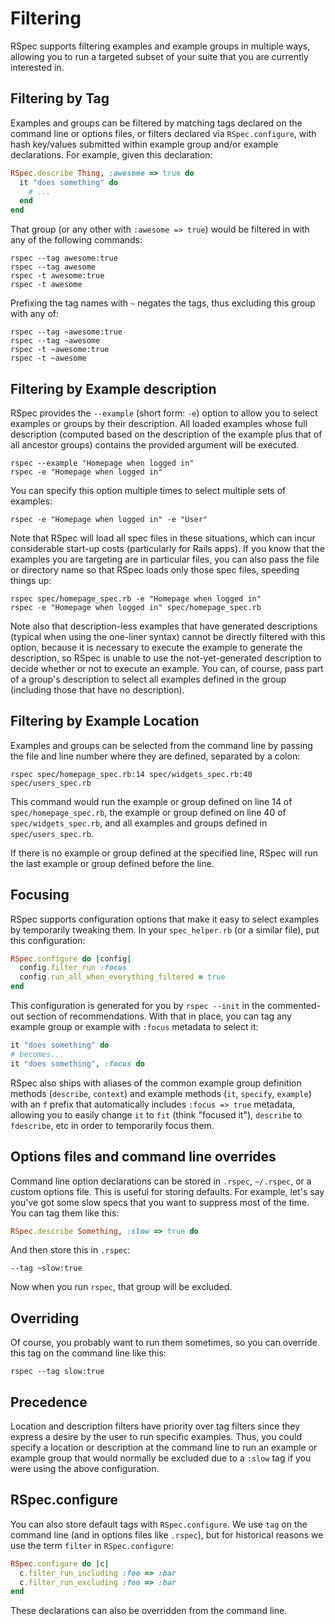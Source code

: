 # Filtering

RSpec supports filtering examples and example groups in multiple ways,
allowing you to run a targeted subset of your suite that you are
currently interested in.

## Filtering by Tag

Examples and groups can be filtered by matching tags declared on
the command line or options files, or filters declared via
`RSpec.configure`, with hash key/values submitted within example group
and/or example declarations. For example, given this declaration:

``` ruby
RSpec.describe Thing, :awesome => true do
  it "does something" do
    # ...
  end
end
```

That group (or any other with `:awesome => true`) would be filtered in
with any of the following commands:

    rspec --tag awesome:true
    rspec --tag awesome
    rspec -t awesome:true
    rspec -t awesome

Prefixing the tag names with `~` negates the tags, thus excluding this
group with any of:

    rspec --tag ~awesome:true
    rspec --tag ~awesome
    rspec -t ~awesome:true
    rspec -t ~awesome

## Filtering by Example description

RSpec provides the `--example` (short form: `-e`) option to allow you to
select examples or groups by their description. All loaded examples
whose full description (computed based on the description of the example
plus that of all ancestor groups) contains the provided argument will be
executed.

    rspec --example "Homepage when logged in"
    rspec -e "Homepage when logged in"

You can specify this option multiple times to select multiple sets of examples:

    rspec -e "Homepage when logged in" -e "User"

Note that RSpec will load all spec files in these situations, which can
incur considerable start-up costs (particularly for Rails apps). If you
know that the examples you are targeting are in particular files, you can
also pass the file or directory name so that RSpec loads only those spec
files, speeding things up:

    rspec spec/homepage_spec.rb -e "Homepage when logged in"
    rspec -e "Homepage when logged in" spec/homepage_spec.rb

Note also that description-less examples that have generated descriptions
(typical when using the one-liner syntax) cannot be directly filtered with
this option, because it is necessary to execute the example to generate the
description, so RSpec is unable to use the not-yet-generated description to
decide whether or not to execute an example. You can, of course, pass part
of a group's description to select all examples defined in the group
(including those that have no description).

## Filtering by Example Location

Examples and groups can be selected from the command line by passing the
file and line number where they are defined, separated by a colon:

    rspec spec/homepage_spec.rb:14 spec/widgets_spec.rb:40 spec/users_spec.rb

This command would run the example or group defined on line 14 of
`spec/homepage_spec.rb`, the example or group defined on line 40 of
`spec/widgets_spec.rb`, and all examples and groups defined in
`spec/users_spec.rb`.

If there is no example or group defined at the specified line, RSpec
will run the last example or group defined before the line.

## Focusing

RSpec supports configuration options that make it easy to select
examples by temporarily tweaking them. In your `spec_helper.rb` (or
a similar file), put this configuration:

``` ruby
RSpec.configure do |config|
  config.filter_run :focus
  config.run_all_when_everything_filtered = true
end
```

This configuration is generated for you by `rspec --init` in the
commented-out section of recommendations. With that in place, you
can tag any example group or example with `:focus` metadata to
select it:

``` ruby
it "does something" do
# becomes...
it "does something", :focus do
```

RSpec also ships with aliases of the common example group definition
methods (`describe`, `context`) and example methods (`it`, `specify`,
`example`) with an `f` prefix that automatically includes `:focus =>
true` metadata, allowing you to easily change `it` to `fit` (think
"focused it"), `describe` to `fdescribe`, etc in order to temporarily
focus them.

## Options files and command line overrides

Command line option declarations can be stored in `.rspec`, `~/.rspec`, or a custom
options file. This is useful for storing defaults. For example, let's
say you've got some slow specs that you want to suppress most of the
time. You can tag them like this:

``` ruby
RSpec.describe Something, :slow => true do
```

And then store this in `.rspec`:

    --tag ~slow:true

Now when you run `rspec`, that group will be excluded.

## Overriding

Of course, you probably want to run them sometimes, so you can override
this tag on the command line like this:

    rspec --tag slow:true

## Precedence

Location and description filters have priority over tag filters since
they express a desire by the user to run specific examples. Thus, you
could specify a location or description at the command line to run an
example or example group that would normally be excluded due to a
`:slow` tag if you were using the above configuration.

## RSpec.configure

You can also store default tags with `RSpec.configure`. We use `tag` on
the command line (and in options files like `.rspec`), but for historical
reasons we use the term `filter` in `RSpec.configure`:

``` ruby
RSpec.configure do |c|
  c.filter_run_including :foo => :bar
  c.filter_run_excluding :foo => :bar
end
```

These declarations can also be overridden from the command line.

